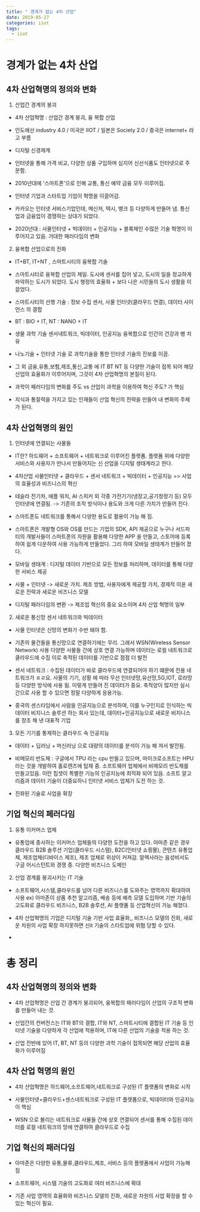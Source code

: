 ```yaml
---
title: " 경계가 없는 4차 산업"
date: 2019-05-27
categories: iiot
tags: 
  - iiot
---
```


# 경계가 없는 4차 산업



## 4차 산업혁명의 정의와 변화
1) 산업간 경계의 붕괴
 
 - 4차 산업혁명 : 산업간 경계 붕괴, 융 복합 산업 
 
 - 인도에선 industry 4.0 / 미국은 IIOT / 일본은 Society 2.0 / 중국은 internet+ 라고 부름
 
 
 - 디지털 신경제계 
  
 - 인터넷을 통해 가격 비교, 다양한 상품 구입하며 심지어 신선식품도 인터넷으로 주문함.
 
 - 2010년대에 '스마트폰'으로 인해 교통, 통신 예약 금융 모두 이루어짐.
 
 - 인터넷 기업과 스타트업 기업이 혁명을 이끌어감. 
 
 - 카카오는 인터넷 서비스기업인데, 메신저, 텍시, 뱅크 등 다양하게 만들어 냄. 통신업과 금융업이
 경쟁하는 상대가 되었다.
 
 - 2020년대 : 사물인터넷 + 빅데이터 + 인공지능 + 블록체인 수많은 기술 혁명이 이루어지고 있음.
 거대한 패러다임의 변화
2) 융복합 산업으로의 진화
 - IT+BT, IT+NT , 스마트시티의 융복합 기술
 
 - 스마트시티로 융복합 산업의 제일. 도시에 센서를 집어 넣고, 도시의 일을 정교하게 파악하는
 도시가 되었다. 도시 행정의 효율화 + 보다 나은 시민들의 도시 생활을 이끌었다.
 
 - 스마트시티의 선행 기술 : 정보 수집 센서, 사물 인터넷(클라우드 연결), 데이터 사이언스 의 결합
 
 - BT : BIO + IT, NT : NANO + IT 

 - 생물 과학 기술 센서네트워크, 빅데이터, 인공지능 융복합으로 인간의 건강과 병 치유
 
 - 나노기술 + 인터넷 기술 로 과학기술을 통한 인터넷 기술의 진보를 이끔. 
 
 - 그 외 금융,유통,보험,제조,통신,교통 에 IT BT NT 등 다양한 기술이 접목 되어
 해당 산업의 효율화가 이루어지며, 그것이 4차 산업혁명의 본질이 된다.
 
 - 과학이 패러다임의 변화를 주도 vs 산업이 과학을 이용하여 혁신 주도? 가 핵심
 
 - 지식과 통찰력을 가지고 있는 인재들이 산업 혁신의 전략을 만들어 내 변화의 주체가 된다.
 
## 4차 산업혁명의 원인
1) 인터넷에 연결되는 사물들
 
 - IT란? 하드웨어 + 소프트웨어 + 네트워크로 이루어진 플렛폼. 플렛폼 위에 다양한 서비스와 사용자가 만나서
 만들어지는 신 산업을 디지털 생태계라고 한다.
 
 - 4차산업 사물인터넷 + 클라우드 + 센서 네트워크 + 빅데이터 + 인공지능 => 사업의 효율성과 비즈니스의 혁신
 
 - 테슬라 전기차, 애플 워치, AI 스피커 외 각종 가전기기(냉장고,공기청정기 등) 모두 인터넷에 연결됨.
  -> 기존의 조작 방식이나 용도와 크게 다른 가치가 만들어 진다. 
  
  - 스마트폰도 네트워크를 통해서 다양한 용도로 활용이 가능 해 짐. 
  
  - 스마트폰은 개발형 OS와 OS를 만드는 기업의 SDK, API 제공으로 누구나 서드파티의 개발사들이
  스마트폰의 자원을 활용해 다양한 APP 을 만들고, 스토어에 등록하여 쉽게 다운하여 사용 가능하게 만들었다.
   그리 하여 모바일 생태계가 만들어 졌다. 
   
  - 모바일 생태계 : 디지털 데이터 기반으로 모든 정보를 처리하며, 데이터를 통해 다양한 서비스 제공
  
  - 사물 + 인터넷 -> 새로운 가치. 제조 방법, 사용자에게 제공할 가치, 경제적 이윤 새로운 전략과 새로운 비즈니스 모델
  
  - 디지털 패러다임의 변환 -> 제조업 혁신의 중요 요소이며 4차 산업 혁명의 일부
  
2) 새로운 통신망 센서 네트워크와 빅데이터

 - 사물 인터넷은 신망의 변화가 수반 돼야 함.
 
 - 기존의 물건들을 통신망으로 연결하기에는 무리. 그래서 WSN(Wireless Sensor Network) 사용
  다양한 사물들 간에 상호 연결 가능하며 데이터는 로컬 네트워크로 클라우드에 수집
  이로 축적된 데이터를 기반으로 점점 더 발전
 
 - 센서 네트워크 : 수집된 데이터가 바로 클라우드에 연결되어야 하기 떄문에 전용 네트워크가 ㅍㄹ요.
  사물의 기기, 상황 에 따라 무선 인터넷망,유선망,5G,IOT, 로라망 등 다양한 방식에 사용 됨. 
  이렇게 만들어 진 데이터가 중요. 축적양이 많지만 실시간으로 사용 할 수 있으면 정말 다양하게 응용가능.
  
 - 중국의 센스타임에서 사람을 인공지능으로 분석하여, 이를 누구인지로 인식하는 빅데이터 비지니스 솔루션
 하는 회사 있는데, 데이터+인공지능으로 새로운 비지니스를 창조 해 낸 대표적 기업
 
3) 모든 기기를 통제하는 클라우드 속 인공지능

 - 데이터 + 딥러닝 + 머신러닝 으로 대량의 데이터를 분석이 가능 해 져서 발전됨.
 
 - 비메모리 반도체 : 구글에서 TPU 라는 cpu 만들고 있으며, 마이크로소프트는 HPU 라는 것을 개발하여 홀로렌즈에
  탑재 중. 소프트웨어 업체에서 비메모리 반도체를 만들고있음. 이런 칩셋이 특별한 기능의 인공지능에
   최적화 되어 있음. 소프트 알고리즘과 데이터 기술이 더중요하니 인터넷 서비스 업체가 도전 하는 것.
   
 - 진화된 기술로 사업을 확장
 
## 기업 혁신의 페러다임

1) 유통 이커머스 업체
 
 - 유통업에 종사하는 이커머스 업체들의 다양한 도전을 하고 있다. 아마존 같은 경우 클라우드 B2B
  솔루션 기업(클라우드 시스템), B2C(인터넷 쇼핑몰), 콘텐츠 유통업체, 제조업체(디바이스 제조), 
  제조 업체로 위상이 커져감. 알렉사라는 음성비서도 구글 어시스턴트와 경쟁 중.  다양한 비즈니스 도메인
  
2) 산업 경계를 붕괴시키는 IT 기술

 - 소프트웨어,시스템,클라우드를 넘어  다른 비즈니스를 도와주는 영역까지 확대하여 사용
  ex) 아마존이 상품 추천 알고리즘, 배송 등에 예측 모델 도입하며 기반 기술의 고도화로 
  클라우드 비즈니스, B2B 솔루션, AI 플랫폼 등 산업혁신이 가능 해졌다. 
  
 - 4차 산업혁명의 기업은 디지털 기술 기반 사업 효율화,, 비즈니스 모델의 진화, 새로운 차원의 사업 확장
  하지못하면 신it 기술의 스타트업에 위협 당할 수 있다.
  
 - 
 


# 총 정리 
## 4차 산업혁명의 정의와 변화
 - 4차 산업혁명은 산업 간 경계가 붕괴되어, 융복합의 패러다임이 산업의 구조적 변화를 만들어 내는 것.
 
 - 산업간의 컨버전스는 IT와 BT의 결합, IT와 NT, 스마트시티에 결합된 IT 기술 등 인터넷 기술을 다양하게 각 산업에 적용하며, 
  IT에 다른 산업의 기술을 적용 하는 것.
  
 - 산업 전반에 있어 IT, BT, NT 등의 다양한 과학 기술이 접목되면 해당 산업의 효율화가 이루어짐
 
## 4차 산업 혁명의 원인
 - 4차 산업혁명은 하드웨어,소프트웨어,네트워크로 구성된 IT 플랫폼의 변화로 시작
 
 - 사물인터넷+클라우드+센스네트워크로 구성된 IT 플랫폼으로, 빅데이터와 인공지능이 핵심
 
 - WSN 으로 불리는 네트워크로 사물들 간에 상호 연결되어 센서를 통해 수집된 데이터를 로컬 네트워크의 망에 연결하여 클라우드로 수집
 
## 기업 혁신의 패러다임

 - 아마존은 다양한 유통,물류,클라우드,제조, 서비스 등의 플렛폼에서 사업이 가능해짐
 
 - 소프트웨어, 시스템 기술의 고도화로 여러 비즈니스에 확대
 
 - 기존 사업 영역의 효율화와 비즈니스 모델의 진화, 새로운 차원의 사업 확장을 할 수 있는 혁신이 필요.


